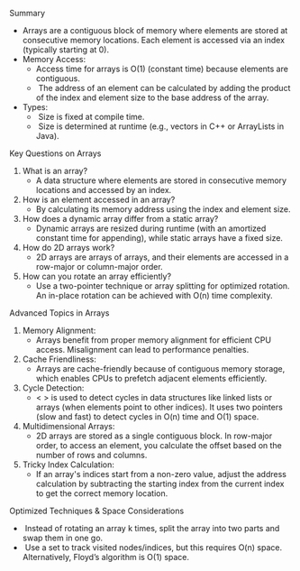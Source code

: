 <p >Summary</p>
<ul type="disc" >
    <li >Arrays are a contiguous block of memory where elements are stored at consecutive memory locations. Each element is accessed via an index (typically starting at 0).</li>
    <li >Memory Access:
        <ul type="circle" >
            <li >Access time for arrays is O(1) (constant time) because elements are contiguous.</li>
            <li >&nbsp;The address of an element can be calculated by adding the product of the index and element size to the base address of the array.</li>
        </ul>
    </li>
    <li >Types:
        <ul type="circle" >
            <li >&nbsp;Size is fixed at compile time.</li>
            <li >&nbsp;Size is determined at runtime (e.g., vectors in C++ or ArrayLists in Java).</li>
        </ul>
    </li>
</ul>
<p >Key Questions on Arrays</p>
<ol start="1" type="1" >
    <li >What is an array?
        <ul type="circle" >
            <li >A data structure where elements are stored in consecutive memory locations and accessed by an index.</li>
        </ul>
    </li>
    <li >How is an element accessed in an array?
        <ul type="circle" >
            <li >By calculating its memory address using the index and element size.</li>
        </ul>
    </li>
    <li >How does a dynamic array differ from a static array?
        <ul type="circle" >
            <li >Dynamic arrays are resized during runtime (with an amortized constant time for appending), while static arrays have a fixed size.</li>
        </ul>
    </li>
    <li >How do 2D arrays work?
        <ul type="circle" >
            <li >2D arrays are arrays of arrays, and their elements are accessed in a row-major or column-major order.</li>
        </ul>
    </li>
    <li >How can you rotate an array efficiently?
        <ul type="circle" >
            <li >Use a two-pointer technique or array splitting for optimized rotation. An in-place rotation can be achieved with O(n) time complexity.</li>
        </ul>
    </li>
</ol>
<p >Advanced Topics in Arrays</p>
<ol start="1" type="1" >
    <li >Memory Alignment:
        <ul type="circle" >
            <li >Arrays benefit from proper memory alignment for efficient CPU access. Misalignment can lead to performance penalties.</li>
        </ul>
    </li>
    <li >Cache Friendliness:
        <ul type="circle" >
            <li >Arrays are cache-friendly because of contiguous memory storage, which enables CPUs to prefetch adjacent elements efficiently.</li>
        </ul>
    </li>
    <li >Cycle Detection:
        <ul type="circle" >
            <li >< >&nbsp;is used to detect cycles in data structures like linked lists or arrays (when elements point to other indices). It uses two pointers (slow and fast) to detect cycles in O(n) time and O(1) space.</li>
        </ul>
    </li>
    <li >Multidimensional Arrays:
        <ul type="circle" >
            <li >2D arrays are stored as a single contiguous block. In row-major order, to access an element, you calculate the offset based on the number of rows and columns.</li>
        </ul>
    </li>
    <li >Tricky Index Calculation:
        <ul type="circle" >
            <li >If an array&apos;s indices start from a non-zero value, adjust the address calculation by subtracting the starting index from the current index to get the correct memory location.</li>
        </ul>
    </li>
</ol>
<p >Optimized Techniques &amp; Space Considerations</p>
<ul type="disc" >
    <li >&nbsp;Instead of rotating an array k times, split the array into two parts and swap them in one go.</li>
    <li >&nbsp;Use a set to track visited nodes/indices, but this requires O(n) space. Alternatively, Floyd&rsquo;s algorithm is O(1) space.</li>
</ul>